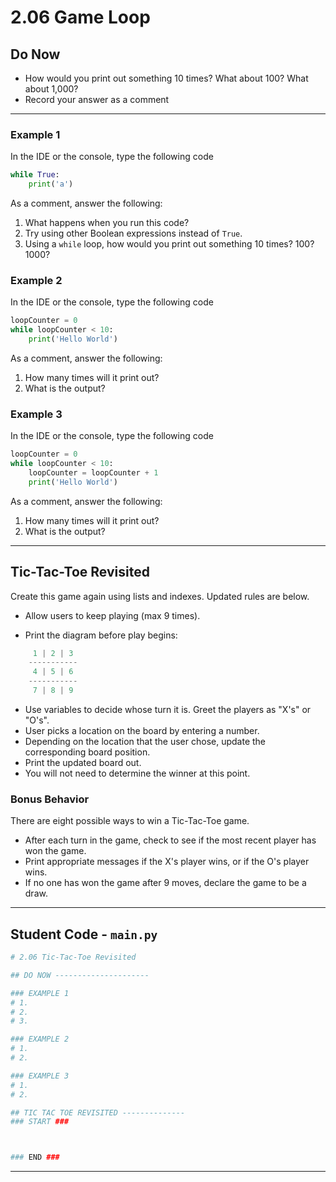 # 2.06 Game Loop

## Do Now

* How would you print out something 10 times? What about 100? What about 1,000?
* Record your answer as a comment

---

### Example 1
In the IDE or the console, type the following code
```python
while True:
    print('a')
```

As a comment, answer the following:

1. What happens when you run this code?
2. Try using other Boolean expressions instead of `True`.
3. Using a `while` loop, how would you print out something 10 times? 100? 1000?

### Example 2
In the IDE or the console, type the following code
```python
loopCounter = 0
while loopCounter < 10:
    print('Hello World')
```
As a comment, answer the following:
1. How many times will it print out?
2. What is the output?

### Example 3
In the IDE or the console, type the following code

```python
loopCounter = 0
while loopCounter < 10:
    loopCounter = loopCounter + 1
    print('Hello World')
```
As a comment, answer the following:

1. How many times will it print out?
2. What is the output?
---

## Tic-Tac-Toe Revisited

Create this game again using lists and indexes. Updated rules are below.

* Allow users to keep playing (max 9 times).

* Print the diagram before play begins:

```python
     1 | 2 | 3  
    -----------
     4 | 5 | 6  
    -----------
     7 | 8 | 9
```

* Use variables to decide whose turn it is. Greet the players as "X's" or "O's".
* User picks a location on the board by entering a number.
* Depending on the location that the user chose, update the corresponding board position.
* Print the updated board out.
* You will not need to determine the winner at this point.

### Bonus Behavior

There are eight possible ways to win a Tic-Tac-Toe game.

* After each turn in the game, check to see if the most recent player has won the game.
* Print appropriate messages if the X's player wins, or if the O's player wins.
* If no one has won the game after 9 moves, declare the game to be a draw.
 
---

## Student Code - `main.py`
```python
# 2.06 Tic-Tac-Toe Revisited

## DO NOW ---------------------

### EXAMPLE 1
# 1.
# 2. 
# 3. 

### EXAMPLE 2
# 1.
# 2. 

### EXAMPLE 3
# 1.
# 2. 

## TIC TAC TOE REVISITED --------------
### START ###



### END ###

```
---
